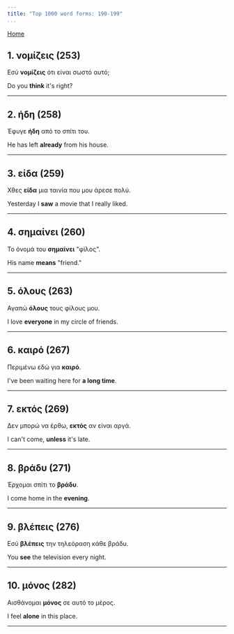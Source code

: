 ```yaml
---
title: "Top 1000 word forms: 190-199"
...
```


[Home](./) 

## 1. νομίζεις (253)

Εσύ **νομίζεις** ότι είναι σωστό αυτό;  

Do you **think** it's right?

---

## 2. ήδη (258)

Έφυγε **ήδη** από το σπίτι του.

He has left **already** from his house.

---

## 3. είδα (259)

Χθες **είδα** μια ταινία που μου άρεσε πολύ.

Yesterday I **saw** a movie that I really liked.

---

## 4. σημαίνει (260)

Το όνομά του **σημαίνει** "φίλος".

His name **means** "friend."

---

## 5. όλους (263)

Αγαπώ **όλους** τους φίλους μου.  

I love **everyone** in my circle of friends.

---

## 6. καιρό (267)

Περιμένω εδώ για **καιρό**.

I've been waiting here for **a long time**.

---

## 7. εκτός (269)

Δεν μπορώ να έρθω, **εκτός** αν είναι αργά.  

I can't come, **unless** it's late.

---

## 8. βράδυ (271)

Έρχομαι σπίτι το **βράδυ**.  

I come home in the **evening**.

---

## 9. βλέπεις (276)

Εσύ **βλέπεις** την τηλεόραση κάθε βράδυ.

You **see** the television every night.

---

## 10. μόνος (282)

Αισθάνομαι **μόνος** σε αυτό το μέρος.  

I feel **alone** in this place.

---


